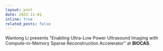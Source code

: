 ```yaml
---
layout: post
date: 2023-11-01 
inline: true
related_posts: false
---
```


Wantong Li presents "Enabling Ultra-Low Power Ultrasound Imaging with Compute-in-Memory Sparse Reconstruction Accelerator" at <strong>BIOCAS</strong>.